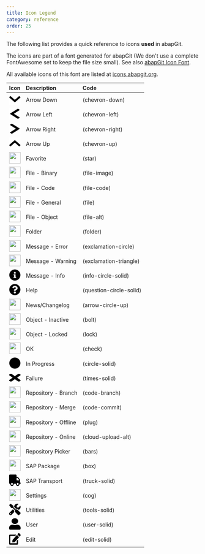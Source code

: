 ```yaml
---
title: Icon Legend
category: reference
order: 25
---
```


The following list provides a quick reference to icons **used** in abapGit.

The icons are part of a font generated for abapGit (We don't use a complete FontAwesome set to keep the file size small). 
See also [abapGit Icon Font](https://github.com/abapGit/icon-font).

All available icons of this font are listed at [icons.abapgit.org](https://icons.abapgit.org/).

Icon   | Description   | Code
:----- | :------------ | :------------
<img src="https://raw.githubusercontent.com/abapGit/icon-font/main/svg/chevron-down.svg" width="30" height="30"> | Arrow Down | (chevron-down)
<img src="https://raw.githubusercontent.com/abapGit/icon-font/main/svg/chevron-left.svg" width="30" height="30"> | Arrow Left | (chevron-left)
<img src="https://raw.githubusercontent.com/abapGit/icon-font/main/svg/chevron-right.svg" width="30" height="30"> | Arrow Right | (chevron-right)
<img src="https://raw.githubusercontent.com/abapGit/icon-font/main/svg/chevron-up.svg" width="30" height="30"> | Arrow Up | (chevron-up)
<img src="https://raw.githubusercontent.com/abapGit/icon-font/main/svg/star.svg" width="30" height="30"> | Favorite | (star)
<img src="https://raw.githubusercontent.com/abapGit/icon-font/main/svg/file-image.svg" width="30" height="30"> | File - Binary | (file-image)
<img src="https://raw.githubusercontent.com/abapGit/icon-font/main/svg/file-code.svg" width="30" height="30"> | File - Code | (file-code)
<img src="https://raw.githubusercontent.com/abapGit/icon-font/main/svg/file.svg" width="30" height="30"> | File - General | (file)
<img src="https://raw.githubusercontent.com/abapGit/icon-font/main/svg/file-alt.svg" width="30" height="30"> | File - Object | (file-alt)
<img src="https://raw.githubusercontent.com/abapGit/icon-font/main/svg/folder.svg" width="30" height="30"> | Folder | (folder)
<img src="https://raw.githubusercontent.com/abapGit/icon-font/main/svg/exclamation-circle.svg" width="30" height="30"> | Message - Error | (exclamation-circle)
<img src="https://raw.githubusercontent.com/abapGit/icon-font/main/svg/exclamation-triangle.svg" width="30" height="30"> | Message - Warning | (exclamation-triangle)
<img src="https://raw.githubusercontent.com/abapGit/icon-font/main/svg/info-circle-solid.svg" width="30" height="30"> | Message - Info | (info-circle-solid)
<img src="https://raw.githubusercontent.com/abapGit/icon-font/main/svg/question-circle-solid.svg" width="30" height="30"> | Help | (question-circle-solid)
<img src="https://raw.githubusercontent.com/abapGit/icon-font/main/svg/arrow-circle-up.svg" width="30" height="30"> | News/Changelog | (arrow-circle-up)
<img src="https://raw.githubusercontent.com/abapGit/icon-font/main/svg/bolt.svg" width="30" height="30"> | Object - Inactive | (bolt)
<img src="https://raw.githubusercontent.com/abapGit/icon-font/main/svg/lock.svg" width="30" height="30"> | Object - Locked | (lock)
<img src="https://raw.githubusercontent.com/abapGit/icon-font/main/svg/check.svg" width="30" height="30"> | OK | (check)
<img src="https://raw.githubusercontent.com/abapGit/icon-font/main/svg/circle-solid.svg" width="30" height="30"> | In Progress | (circle-solid)
<img src="https://raw.githubusercontent.com/abapGit/icon-font/main/svg/times-solid.svg" width="30" height="30"> | Failure | (times-solid)
<img src="https://raw.githubusercontent.com/abapGit/icon-font/main/svg/code-branch.svg" width="30" height="30"> | Repository - Branch | (code-branch)
<img src="https://raw.githubusercontent.com/abapGit/icon-font/main/svg/code-commit.svg" width="30" height="30"> | Repository - Merge | (code-commit)
<img src="https://raw.githubusercontent.com/abapGit/icon-font/main/svg/plug.svg" width="30" height="30"> | Repository - Offline | (plug)
<img src="https://raw.githubusercontent.com/abapGit/icon-font/main/svg/cloud-upload-alt.svg" width="30" height="30"> | Repository - Online | (cloud-upload-alt)
<img src="https://raw.githubusercontent.com/abapGit/icon-font/main/svg/bars.svg" width="30" height="30"> | Repository Picker | (bars)
<img src="https://raw.githubusercontent.com/abapGit/icon-font/main/svg/box.svg" width="30" height="30"> | SAP Package | (box)
<img src="https://raw.githubusercontent.com/abapGit/icon-font/main/svg/truck-solid.svg" width="30" height="30"> | SAP Transport | (truck-solid)
<img src="https://raw.githubusercontent.com/abapGit/icon-font/main/svg/cog.svg" width="30" height="30"> | Settings | (cog)
<img src="https://raw.githubusercontent.com/abapGit/icon-font/main/svg/tools-solid.svg" width="30" height="30"> | Utilities | (tools-solid)
<img src="https://raw.githubusercontent.com/abapGit/icon-font/main/svg/user-solid.svg" width="30" height="30"> | User | (user-solid)
<img src="https://raw.githubusercontent.com/abapGit/icon-font/main/svg/edit-solid.svg" width="30" height="30"> | Edit | (edit-solid)
